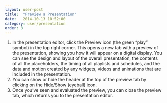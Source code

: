 ```yaml
---
layout: user-post
title:  "Preview a Presentation"
date:   2014-10-13 10:52:00
category: user/presentation
order: 3
---
```


 

1. In the presentation editor, click the Preview icon (the green “play” symbol) in the top right corner.  This opens a new tab with a preview of the presentation, showing you how it will appear on a digital display.  You can see the design and layout of the overall presentation, the contents of all the placeholders, the timing of all playlists and schedules, and the data and motion created by any widgets, videos and animations that are included in the presentation.
2. You can show or hide the header at the top of the preview tab by clicking on the Hide/Show (eyeball) icon.
3. Once you’ve seen and  evaluated the preview, you can close the preview tab, which returns you to the presentation editor.
